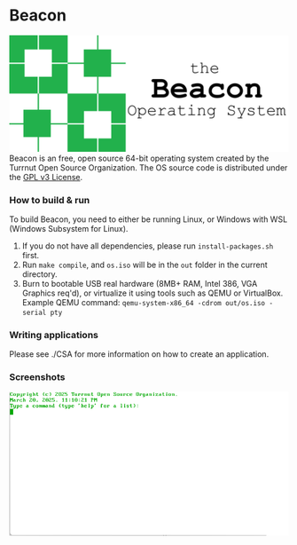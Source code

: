 # Beacon
![Beacon](images/BeaconBanner.png)
Beacon is an free, open source 64-bit operating system created by the Turrnut Open Source Organization. The OS source code is distributed under the [GPL v3 License](COPYING).

### How to build & run

To build Beacon, you need to either be running Linux, or Windows with WSL (Windows Subsystem for Linux).
1. If you do not have all dependencies, please run `install-packages.sh` first.
2. Run `make compile`, and `os.iso` will be in the `out` folder in the current directory.
3. Burn to bootable USB real hardware (8MB+ RAM, Intel 386, VGA Graphics req'd), or virtualize it using tools such as QEMU or VirtualBox. Example QEMU command: ```qemu-system-x86_64 -cdrom out/os.iso -serial pty```

### Writing applications

Please see ./CSA for more information on how to create an application.

### Screenshots
![Starting Screen of BeaconOS](images/StartingScreen.png)

